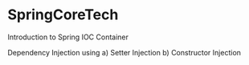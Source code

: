 # SpringCoreTech


Introduction to Spring IOC Container 

Dependency Injection using
 a) Setter Injection
 b) Constructor Injection
